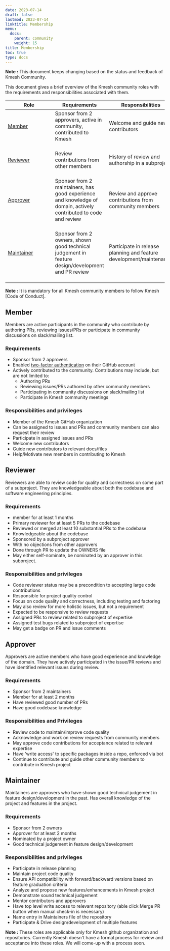 ```yaml
---
date: 2023-07-14
draft: false
lastmod: 2023-07-14
linktitle: Membership
menu:
  docs:
    parent: community
    weight: 15
title: Membership
toc: true
type: docs
---
```

**Note :** This document keeps changing based on the status and feedback of Kmesh Community.

This document gives a brief overview of the Kmesh community roles with the requirements and responsibilities associated with them.

| <div style="width: 100pt">Role | Requirements | Responsibilities | Privileges |
| -----| ---------------- | ------------ | -------|
| [Member](#member) | Sponsor from 2 approvers, active in community, contributed to Kmesh | Welcome and guide new contributors | Kmesh GitHub organization Member |
| [Reviewer](#reviewer) | Review contributions from other members | History of review and authorship in a subproject | Review contributions from community members |  Read access to specific packages in relevant repository |
| [Approver](#approver) | Sponsor from 2 maintainers, has good experience and knowledge of domain, actively contributed to code and review  | Review and approve contributions from community members | Write access to specific packages in relevant repository |
| [Maintainer](#maintainer) | Sponsor from 2 owners, shown good technical judgement in feature design/development and PR review | Participate in release planning and feature development/maintenance | Top level write access to relevant repository. Name entry in Maintainers file of the repository |

**Note :** It is mandatory for all Kmesh community members to follow Kmesh [Code of Conduct].

## Member

Members are active participants in the community who contribute by authoring PRs,
reviewing issues/PRs or participate in community discussions on slack/mailing list.


### Requirements

- Sponsor from 2 approvers
- Enabled [two-factor authentication] on their GitHub account
- Actively contributed to the community. Contributions may include, but are not limited to:
    - Authoring PRs
    - Reviewing issues/PRs authored by other community members
    - Participating in community discussions on slack/mailing list
    - Participate in Kmesh community meetings


### Responsibilities and privileges

- Member of the Kmesh GitHub organization
- Can be assigned to issues and PRs and community members can also request their review
- Participate in assigned issues and PRs
- Welcome new contributors
- Guide new contributors to relevant docs/files
- Help/Motivate new members in contributing to Kmesh

## Reviewer

Reviewers are able to review code for quality and correctness on some part of a
subproject. They are knowledgeable about both the codebase and software
engineering principles.

### Requirements
- member for at least 1 months
- Primary reviewer for at least 5 PRs to the codebase
- Reviewed or merged at least 10 substantial PRs to the codebase
- Knowledgeable about the codebase
- Sponsored by a subproject approver
- With no objections from other approvers
- Done through PR to update the OWNERS file
- May either self-nominate, be nominated by an approver in this subproject.

### Responsibilities and privileges

- Code reviewer status may be a precondition to accepting large code contributions
- Responsible for project quality control
- Focus on code quality and correctness, including testing and factoring
- May also review for more holistic issues, but not a requirement
- Expected to be responsive to review requests
- Assigned PRs to review related to subproject of expertise
- Assigned test bugs related to subproject of expertise
- May get a badge on PR and issue comments

## Approver

Approvers are active members who have good experience and knowledge of the domain.
They have actively participated in the issue/PR reviews and have identified relevant issues during review.


### Requirements

- Sponsor from 2 maintainers
- Member for at least 2 months
- Have reviewed good number of PRs
- Have good codebase knowledge


### Responsibilities and Privileges

- Review code to maintain/improve code quality
- Acknowledge and work on review requests from community members
- May approve code contributions for acceptance related to relevant expertise
- Have 'write access' to specific packages inside a repo, enforced via bot
- Continue to contribute and guide other community members to contribute in Kmesh project

## Maintainer

Maintainers are approvers who have shown good technical judgement in feature design/development in the past.
Has overall knowledge of the project and features in the project.

### Requirements

- Sponsor from 2 owners
- Approver for at least 2 months
- Nominated by a project owner
- Good technical judgement in feature design/development

### Responsibilities and privileges

- Participate in release planning
- Maintain project code quality
- Ensure API compatibility with forward/backward versions based on feature graduation criteria
- Analyze and propose new features/enhancements in Kmesh project
- Demonstrate sound technical judgement
- Mentor contributors and approvers
- Have top level write access to relevant repository (able click Merge PR button when manual check-in is necessary)
- Name entry in Maintainers file of the repository
- Participate & Drive design/development of multiple features

**Note :** These roles are applicable only for Kmesh github organization and repositories. Currently Kmesh doesn't have a formal process for review and acceptance into these roles. We will come-up with a process soon.

[two-factor authentication]: (https://help.github.com/articles/about-two-factor-authentication)
[Maintainers]: (https://github.com/kmesh-net/kmesh/blob/main/MAINTAINERS.md)